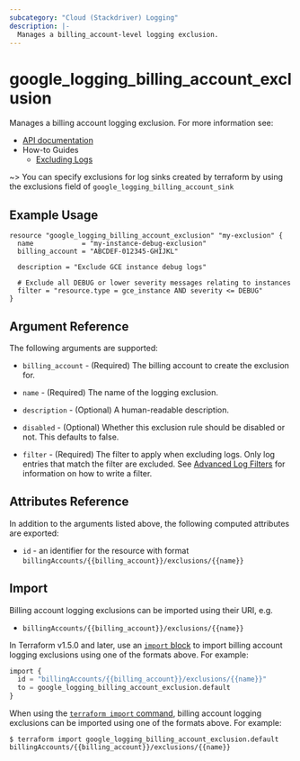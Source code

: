 ```yaml
---
subcategory: "Cloud (Stackdriver) Logging"
description: |-
  Manages a billing_account-level logging exclusion.
---
```


# google\_logging\_billing\_account\_exclusion

Manages a billing account logging exclusion. For more information see:

* [API documentation](https://cloud.google.com/logging/docs/reference/v2/rest/v2/billingAccounts.exclusions)
* How-to Guides
    * [Excluding Logs](https://cloud.google.com/logging/docs/exclusions)

~> You can specify exclusions for log sinks created by terraform by using the exclusions field of `google_logging_billing_account_sink`

## Example Usage

```hcl
resource "google_logging_billing_account_exclusion" "my-exclusion" {
  name            = "my-instance-debug-exclusion"
  billing_account = "ABCDEF-012345-GHIJKL"

  description = "Exclude GCE instance debug logs"

  # Exclude all DEBUG or lower severity messages relating to instances
  filter = "resource.type = gce_instance AND severity <= DEBUG"
}
```

## Argument Reference

The following arguments are supported:

* `billing_account` - (Required) The billing account to create the exclusion for.

* `name` - (Required) The name of the logging exclusion.

* `description` - (Optional) A human-readable description.

* `disabled` - (Optional) Whether this exclusion rule should be disabled or not. This defaults to
    false.

* `filter` - (Required) The filter to apply when excluding logs. Only log entries that match the filter are excluded.
    See [Advanced Log Filters](https://cloud.google.com/logging/docs/view/advanced-filters) for information on how to
    write a filter.

## Attributes Reference

In addition to the arguments listed above, the following computed attributes are exported:

* `id` - an identifier for the resource with format `billingAccounts/{{billing_account}}/exclusions/{{name}}`

## Import

Billing account logging exclusions can be imported using their URI, e.g.

* `billingAccounts/{{billing_account}}/exclusions/{{name}}`

In Terraform v1.5.0 and later, use an [`import` block](https://developer.hashicorp.com/terraform/language/import) to import billing account logging exclusions using one of the formats above. For example:

```tf
import {
  id = "billingAccounts/{{billing_account}}/exclusions/{{name}}"
  to = google_logging_billing_account_exclusion.default
}
```

When using the [`terraform import` command](https://developer.hashicorp.com/terraform/cli/commands/import), billing account logging exclusions can be imported using one of the formats above. For example:

```
$ terraform import google_logging_billing_account_exclusion.default billingAccounts/{{billing_account}}/exclusions/{{name}}
```
